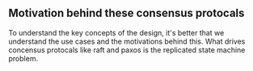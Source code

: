 

## Motivation behind these consensus protocals

To understand the key concepts of the design, it's better that we understand the use cases and the motivations behind this. What drives concensus protocals like raft and paxos is the replicated state machine problem.